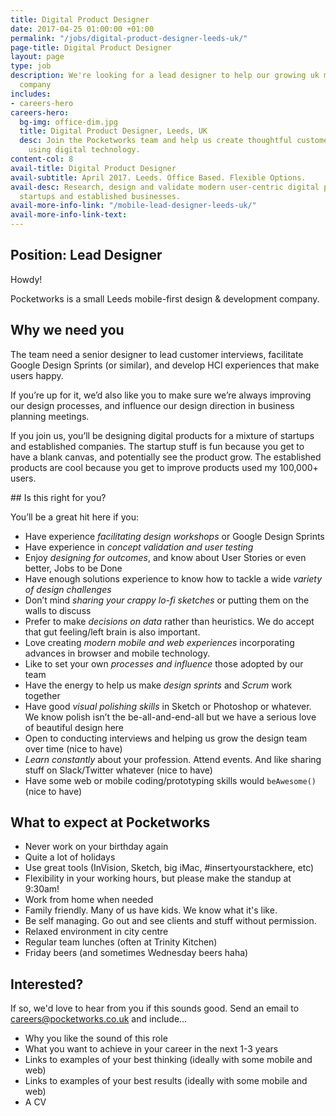 ```yaml
---
title: Digital Product Designer
date: 2017-04-25 01:00:00 +01:00
permalink: "/jobs/digital-product-designer-leeds-uk/"
page-title: Digital Product Designer
layout: page
type: job
description: We're looking for a lead designer to help our growing uk mobile apps
  company
includes:
- careers-hero
careers-hero:
  bg-img: office-dim.jpg
  title: Digital Product Designer, Leeds, UK
  desc: Join the Pocketworks team and help us create thoughtful customer experiences
    using digital technology.
content-col: 8
avail-title: Digital Product Designer
avail-subtitle: April 2017. Leeds. Office Based. Flexible Options.
avail-desc: Research, design and validate modern user-centric digital products for
  startups and established businesses.
avail-more-info-link: "/mobile-lead-designer-leeds-uk/"
avail-more-info-link-text: 
---
```


## Position: Lead Designer

Howdy!

Pocketworks is a small Leeds mobile-first design & development company.

## Why we need you
The team need a senior designer to lead customer interviews, facilitate Google Design Sprints (or similar), and develop HCI experiences that make users happy.

If you’re up for it, we’d also like you to make sure we’re always improving our design processes, and influence our design direction in business planning meetings.

If you join us, you’ll be designing digital products for a mixture of startups and established companies. The startup stuff is fun because you get to have a blank canvas, and potentially see the product grow. The established products are cool because you get to improve products used my 100,000+ users.

## Is this right for you?

You’ll be a great hit here if you:

* Have experience *facilitating design workshops* or Google Design Sprints
* Have experience in *concept validation and user testing*
* Enjoy *designing for outcomes*, and know about User Stories or even better, Jobs to be Done
* Have enough solutions experience to know how to tackle a wide *variety of design challenges*
* Don’t mind *sharing your crappy lo-fi sketches* or putting them on the walls to discuss
* Prefer to make *decisions on data* rather than heuristics. We do accept that gut feeling/left brain is also important.
* Love creating *modern mobile and web experiences* incorporating advances in browser and mobile technology.
* Like to set your own *processes and influence* those adopted by our team
* Have the energy to help us make *design sprints* and *Scrum* work together
* Have good *visual polishing skills* in Sketch or Photoshop or whatever. We know polish isn’t the be-all-and-end-all but we have a serious love of beautiful design here
* Open to conducting interviews and helping us grow the design team over time (nice to have)
* *Learn constantly* about your profession. Attend events. And like sharing stuff on Slack/Twitter whatever (nice to have)
* Have some web or mobile coding/prototyping skills would `beAwesome()` (nice to have)


## What to expect at Pocketworks

* Never work on your birthday again
* Quite a lot of holidays
* Use great tools (InVision, Sketch, big iMac, #insertyourstackhere, etc)
* Flexibility in your working hours, but please make the standup at 9:30am!
* Work from home when needed
* Family friendly. Many of us have kids. We know what it's like.
* Be self managing. Go out and see clients and stuff without permission.
* Relaxed environment in city centre
* Regular team lunches (often at Trinity Kitchen)
* Friday beers (and sometimes Wednesday beers haha)


## Interested?

If so, we'd love to hear from you if this sounds good. Send an email to [careers@pocketworks.co.uk](mailto:careers@pocketworks.co.uk) and include...

* Why you like the sound of this role
* What you want to achieve in your career in the next 1-3 years
* Links to examples of your best thinking (ideally with some mobile and web)
* Links to examples of your best results (ideally with some mobile and web)
* A CV
